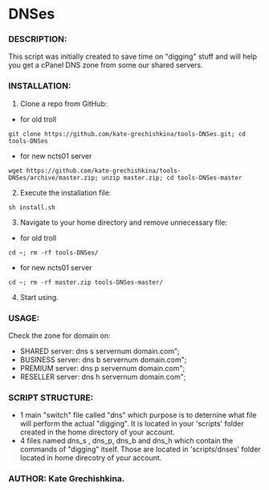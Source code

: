 # DNSes

### DESCRIPTION:
This script was initially created to save time on "digging" stuff and will help you get a cPanel DNS zone from some our shared servers.

### INSTALLATION:
1) Clone a repo from GitHub:
- for old troll
```shell
git clone https://github.com/kate-grechishkina/tools-DNSes.git; cd tools-DNSes
```
- for new ncts01 server
```shell
wget https://github.com/kate-grechishkina/tools-DNSes/archive/master.zip; unzip master.zip; cd tools-DNSes-master
```
2) Execute the installation file:
```shell
sh install.sh
```
3) Navigate to your home directory and remove unnecessary file:
- for old troll
```shell
cd ~; rm -rf tools-DNSes/
```
- for new ncts01 server
```shell
cd ~; rm -rf master.zip tools-DNSes-master/
```
4) Start using.

### USAGE:
Check the zone for domain on:
- SHARED server: dns s servernum domain.com";
- BUSINESS server: dns b servernum domain.com";
- PREMIUM server: dns p servernum domain.com";
- RESELLER server: dns h servernum domain.com";

### SCRIPT STRUCTURE:
- 1 main "switch" file called "dns" which purpose is to deternine what file will perform the actual "digging". It is located in your 'scripts' folder created in the home directory of your account. 
- 4 files named dns_s , dns_p, dns_b and dns_h which contain the commands of "digging" itself. Those are located in 'scripts/dnses' folder located in home direcotry of your account.

### AUTHOR: Kate Grechishkina.
